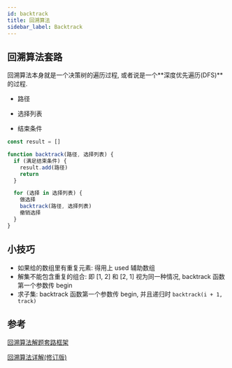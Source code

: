 ```yaml
---
id: backtrack
title: 回溯算法
sidebar_label: Backtrack
---
```


## 回溯算法套路

回溯算法本身就是一个决策树的遍历过程, 或者说是一个**深度优先遍历(DFS)**的过程.

- 路径

- 选择列表

- 结束条件

```ts
const result = []

function backtrack(路径, 选择列表) {
  if (满足结束条件) {
    result.add(路径)
    return
  }

  for (选择 in 选择列表) {
    做选择
    backtrack(路径, 选择列表)
    撤销选择
  }
}
```

## 小技巧

- 如果给的数组里有重复元素: 得用上 used 辅助数组
- 解集不能包含重复的组合: 即 [1, 2] 和 [2, 1] 视为同一种情况, backtrack 函数第一个参数传 begin
- 求子集: backtrack 函数第一个参数传 begin, 并且递归时 `backtrack(i + 1, track)`

## 参考

[回溯算法解题套路框架](https://labuladong.gitbook.io/algo/suan-fa-si-wei-xi-lie/hui-su-suan-fa-dfs-suan-fa/hui-su-suan-fa-xiang-jie-xiu-ding-ban)

[回溯算法详解(修订版)](https://mp.weixin.qq.com/s?__biz=MzAxODQxMDM0Mw==&mid=2247484709&idx=1&sn=1c24a5c41a5a255000532e83f38f2ce4&chksm=9bd7fb2daca0723be888b30345e2c5e64649fc31a00b05c27a0843f349e2dd9363338d0dac61&scene=21#wechat_redirect)
